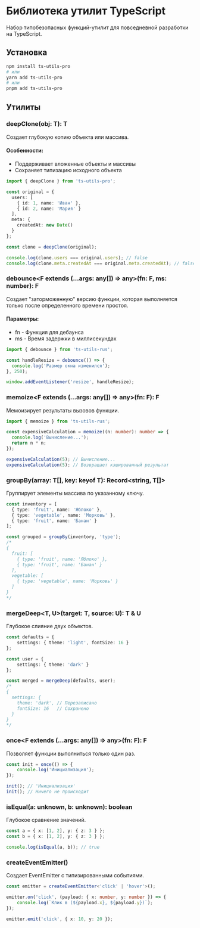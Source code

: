 # Библиотека утилит TypeScript

Набор типобезопасных функций-утилит для повседневной разработки на TypeScript.

## Установка

```bash
npm install ts-utils-pro
# или
yarn add ts-utils-pro
# или
pnpm add ts-utils-pro
```
## Утилиты

### deepClone<T>(obj: T): T
Создает глубокую копию объекта или массива.
#### Особенности:
* Поддерживает вложенные объекты и массивы
* Сохраняет типизацию исходного объекта

```ts
import { deepClone } from 'ts-utils-pro';

const original = {
  users: [
    { id: 1, name: 'Иван' },
    { id: 2, name: 'Мария' }
  ],
  meta: {
    createdAt: new Date()
  }
};

const clone = deepClone(original);

console.log(clone.users === original.users); // false
console.log(clone.meta.createdAt === original.meta.createdAt); // false
```

### debounce<F extends (...args: any[]) => any>(fn: F, ms: number): F
Создает "заторможенную" версию функции, которая выполняется только после определенного времени простоя.
#### Параметры:
* fn - Функция для дебаунса
* ms - Время задержки в миллисекундах

```ts
import { debounce } from 'ts-utils-rus';

const handleResize = debounce(() => {
  console.log('Размер окна изменился');
}, 250);

window.addEventListener('resize', handleResize);
```

### memoize<F extends (...args: any[]) => any>(fn: F): F
Мемоизирует результаты вызовов функции.

```ts
import { memoize } from 'ts-utils-rus';

const expensiveCalculation = memoize((n: number): number => {
  console.log('Вычисление...');
  return n * n;
});

expensiveCalculation(5); // Вычисление...
expensiveCalculation(5); // Возвращает кэшированный результат
```

### groupBy<T>(array: T[], key: keyof T): Record<string, T[]>
Группирует элементы массива по указанному ключу.

```ts
const inventory = [
  { type: 'fruit', name: 'Яблоко' },
  { type: 'vegetable', name: 'Морковь' },
  { type: 'fruit', name: 'Банан' }
];

const grouped = groupBy(inventory, 'type');
/*
{
  fruit: [
    { type: 'fruit', name: 'Яблоко' },
    { type: 'fruit', name: 'Банан' }
  ],
  vegetable: [
    { type: 'vegetable', name: 'Морковь' }
  ]
}
*/
```

### mergeDeep<T, U>(target: T, source: U): T & U
Глубокое слияние двух объектов.

```ts
const defaults = {
    settings: { theme: 'light', fontSize: 16 }
};

const user = {
    settings: { theme: 'dark' }
};

const merged = mergeDeep(defaults, user);
/*
{
  settings: {
    theme: 'dark', // Перезаписано
    fontSize: 16   // Сохранено
  }
}
*/
```

### once<F extends (...args: any[]) => any>(fn: F): F
Позволяет функции выполниться только один раз.

```ts
const init = once(() => {
    console.log('Инициализация');
});

init(); // 'Инициализация'
init(); // Ничего не происходит
```

### isEqual(a: unknown, b: unknown): boolean
Глубокое сравнение значений.

```ts
const a = { x: [1, 2], y: { z: 3 } };
const b = { x: [1, 2], y: { z: 3 } };

console.log(isEqual(a, b)); // true
```

### createEventEmitter<EventTypes>()
Создает EventEmitter с типизированными событиями.

```ts
const emitter = createEventEmitter<'click' | 'hover'>();

emitter.on('click', (payload: { x: number, y: number }) => {
    console.log(`Клик в (${payload.x}, ${payload.y})`);
});

emitter.emit('click', { x: 10, y: 20 });
```